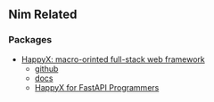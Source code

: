 ## Nim Related


### Packages
- [HappyX: macro-orinted full-stack web framework](https://hapticx.github.io/happyx/#)
    - [github](https://github.com/HapticX/happyx)
    - [docs](https://hapticx.github.io/happyx/#/guide)
    - [HappyX for FastAPI Programmers](https://github.com/HapticX/happyx/wiki/HappyX-for-FastAPI-Programmers)
